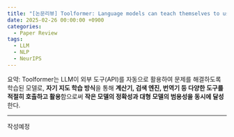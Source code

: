 ```yaml
---
title: "[논문리뷰] Toolformer: Language models can teach themselves to use tools (NeurIPS 2023)"
date: 2025-02-26 00:00:00 +0900
categories:
  - Paper Review
tags:
  - LLM
  - NLP
  - NeurIPS
---
```


요약: Toolformer는 LLM이 외부 도구(API)를 자동으로 활용하여 문제를 해결하도록 학습된 모델로, **자기 지도 학습 방식**을 통해 **계산기, 검색 엔진, 번역기 등 다양한 도구를 적절히 호출하고 활용**함으로써 **작은 모델의 정확성과 대형 모델의 범용성을 동시에 달성**한다.

---

작성예정
